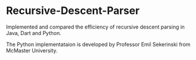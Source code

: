 # Recursive-Descent-Parser
Implemented and compared the efficiency of recursive descent parsing in Java, Dart and Python.

The Python implementataion is developed by Professor Emil Sekerinski from McMaster University. 
